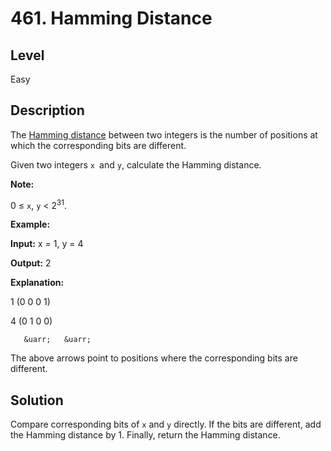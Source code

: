 # 461. Hamming Distance
## Level
Easy

## Description
The [Hamming distance](https://en.wikipedia.org/wiki/Hamming_distance) between two integers is the number of positions at which the corresponding bits are different.

Given two integers `x `and `y`, calculate the Hamming distance.

**Note:**

0 ≤ `x`, `y` < 2<sup>31</sup>.

**Example:**

**Input:** x = 1, y = 4

**Output:** 2

**Explanation:**

1   (0 0 0 1)

4   (0 1 0 0)

       &uarr;   &uarr;

The above arrows point to positions where the corresponding bits are different.

## Solution
Compare corresponding bits of `x` and `y` directly. If the bits are different, add the Hamming distance by 1. Finally, return the Hamming distance.
